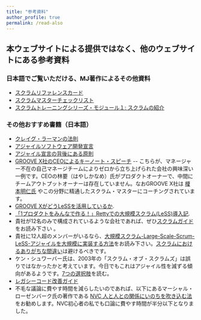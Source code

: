 ```yaml
---
title: "参考資料"
author_profile: true
permalink: /read-also
---
```


## 本ウェブサイトによる提供ではなく、他のウェブサイトにある参考資料

### 日本語でご覧いただける、MJ著作によるその他資料

* [スクラムリファレンスカード](http://scrumreferencecard.com/ScrumReferenceCard-jp.pdf)
* [スクラムマスターチェックリスト](http://scrummasterchecklist.org/pdf/Scrum-Master-Checklist-jp.pdf)
* [スクラムトレーニングシリーズ・モジュール１: スクラムの紹介](https://docs.google.com/document/d/e/2PACX-1vTyD9f0SBwHN9b8uAU5kTD6YxqePN2Cdbux-6hCpTu-mx9_zfhQjIkB8ojogdIBEw_ozpsV4YWh7UrH/pub)

### その他おすすめ書籍（日本語）

* [クレイグ・ラーマンの法則](/larmans-laws-jp/)
* [アジャイルソフトウェア開発宣言](http://agilemanifesto.org/iso/ja/manifesto.html)
* [アジャイル宣言の背後にある原則](http://agilemanifesto.org/iso/ja/principles.html)
* [GROOVE X社のCEOによるキーノート・スピーチ](https://www.agilejapan.org/2019/session/keynote-03_GROOVE.pdf) -- こちらが、マネージャー不在の自己マネージチームによりゼロから立ち上げられた会社の興味深い一例です。CEOの林要（はやしかなめ）氏がプロダクトオーナーで、中間にチームアウトプットオーナーは存在していません。なおGROOVE X社は [榎本明仁氏](https://www.odd-e.jp/ja/team_02/) やこの分野に精通したスクラム・マスターにコーチングされています。
* [GROOVE XがどうLeSSを活用しているか](https://www.agilejapan.org/2019/session/east1-1_GXSM.pdf).
* [「1プロダクトをみんなで作る！」Rettyでの大規模スクラム(LeSS)導入記](https://engineer.retty.me/entry/2019/12/08/120000).
* 貴社が12名のみで構成されているような会社であれば、ぜひ[スクラムガイド](https://www.scrumguides.org/docs/scrumguide/v2017/2017-Scrum-Guide-Japanese.pdf)をお読み下さい 。
* 貴社に12人超のメンバーがいるなら、[大規模スクラム-Large-Scale-Scrum-LeSS-アジャイルを大規模に実装する方法](https://www.amazon.co.jp/大規模スクラム-Large-Scale-Scrum-LeSS-アジャイルとスクラムを大規模に実装する方法/dp/462130366X/)をお読み下さい。[スクラムにおけるありがちな間違い](/downloads/Why-Scrum-Isnt-Making-Your-Company-Very-Agile-jp.pdf)は避けるべきです。
* ケン・シュワーバー氏は、2003年の「スクラム・オブ・スクラムズ」は誤りではなかったかと考えています。今日でもこれはアジャイル性を減ずる傾向があるようです。[7つの選択肢](https://less.works/jp/less/framework/coordination-and-integration.html)を読む。
* [レガシーコード改善ガイド](http://amzn.asia/8hMbb8U)
* 不毛な議論に費やす時間を減らしたいのであれば、以下にあるマーシャル・ローゼンバーク氏の著作である [NVC 人と人との関係にいのちを吹き込む法](http://amzn.asia/hqRNTS7) をお勧めします。NVC初心者の私でも口論に費やす時間が半分以下となりました。
